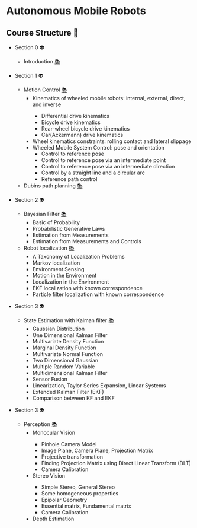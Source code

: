 # Autonomous Mobile Robots
## Course Structure :space_invader:
    
- Section 0 :alien:	
    - Introduction [:books:](lectures/amr_introduction.pdf) 
- Section 1 :alien:
	- Motion Control  [:books:](lectures/amr_motion.pdf) 
		<ul>
			<li>Kinematics of wheeled mobile robots: internal, external, direct, and inverse </li>
				<ul>
				<li>Differential drive kinematics</li>
				<li>Bicycle drive kinematics</li>
				<li>Rear-wheel bicycle drive kinematics</li>
				<li>Car(Ackermann) drive kinematics</li>
				</ul>
			<li>Wheel kinematics constraints: rolling contact  and lateral slippage </li>
			<li>Wheeled Mobile System Control: pose and orientation
				<ul>
				<li>Control to reference pose</li>
				<li>Control to reference pose via an intermediate point</li>
				<li>Control to reference pose via an intermediate direction</li>
				<li>Control by a straight line and a circular arc</li>
				<li>Reference path control</li>
				</ul>
			</li>
		</ul>
	- Dubins path planning [:books:](lectures/amr_dubins_path_planning.pdf) 
- Section 2 :alien:	
    - Bayesian Filter [:books: ](lectures/amr_bayesian_filter.pdf)  
	 	 <ul>
	      <li>Basic of Probability</li>
	      <li>Probabilistic Generative Laws</li>
	      <li>Estimation from Measurements</li>
	      <li>Estimation from Measurements and Controls</li>
	    </ul>
	- Robot localization   [:books: ](lectures/amr_robot_localization.pdf) 
		<ul>
			<li> A Taxonomy of Localization Problems </li>
			<li> Markov localization  </li>
			<li> Environment Sensing </li>
			<li> Motion in the Environment </li>
			<li> Localization in the Environment </li>
			<li> EKF localization with known correspondence </li>
			<li> Particle filter localization with known correspondence </li>
		</ul>
- Section 3 :alien:
	- State Estimation with Kalman filter [:books:](lectures/amr_kalman_filter.pdf)
		<ul>
			<li> Gaussian Distribution</li>
			<li> One Dimensional Kalman Filter</li>
			<li> Multivariate Density Function</li>
			<li> Marginal Density Function</li>
			<li> Multivariate Normal Function</li>
			<li> Two Dimensional Gaussian</li>
			<li> Multiple Random Variable</li>
			<li> Multidimensional Kalman Filter</li>
			<li> Sensor Fusion</li>
			<li> Linearization, Taylor Series Expansion, Linear Systems</li>
			<li> Extended Kalman Filter (EKF)</li>
			<li> Comparison between KF and EKF</li>
		</ul>

- Section 3 :alien:
	- Perception [:books:](lectures/amr_vision.pdf)
		<ul>
			<li> Monocular Vision</li>
				<ul>
					<li>Pinhole Camera Model</li>
					<li>Image Plane, Camera Plane, Projection Matrix</li>
					<li>Projective transformation</li>
					<li>Finding Projection Matrix using Direct Linear Transform (DLT)</li>
					<li>Camera Calibration</li>
				</ul>
			<li> Stereo Vision </li>
				<ul>
					<li>Simple Stereo, General Stereo</li>
					<li>Some homogeneous properties</li>
					<li>Epipolar Geometry</li>
					<li>Essential matrix, Fundamental matrix</li>
					<li>Camera Calibration</li>
				</ul>
			<li> Depth Estimation </li>
		</ul>
